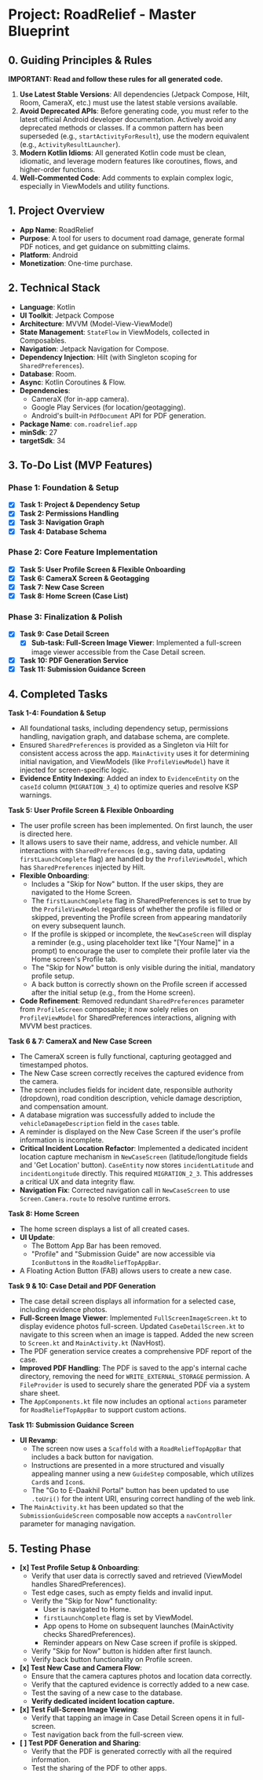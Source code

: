 # Project: RoadRelief - Master Blueprint

## 0. Guiding Principles & Rules

**IMPORTANT: Read and follow these rules for all generated code.**

1.  **Use Latest Stable Versions**: All dependencies (Jetpack Compose, Hilt, Room, CameraX, etc.) must use the latest stable versions available.
2.  **Avoid Deprecated APIs**: Before generating code, you must refer to the latest official Android developer documentation. Actively avoid any deprecated methods or classes. If a common pattern has been superseded (e.g., `startActivityForResult`), use the modern equivalent (e.g., `ActivityResultLauncher`).
3.  **Modern Kotlin Idioms**: All generated Kotlin code must be clean, idiomatic, and leverage modern features like coroutines, flows, and higher-order functions.
4.  **Well-Commented Code**: Add comments to explain complex logic, especially in ViewModels and utility functions.

## 1. Project Overview

- **App Name**: RoadRelief
- **Purpose**: A tool for users to document road damage, generate formal PDF notices, and get guidance on submitting claims.
- **Platform**: Android
- **Monetization**: One-time purchase.


## 2. Technical Stack

- **Language**: Kotlin
- **UI Toolkit**: Jetpack Compose
- **Architecture**: MVVM (Model-View-ViewModel)
- **State Management**: `StateFlow` in ViewModels, collected in Composables.
- **Navigation**: Jetpack Navigation for Compose.
- **Dependency Injection**: Hilt (with Singleton scoping for `SharedPreferences`).
- **Database**: Room.
- **Async**: Kotlin Coroutines & Flow.
- **Dependencies**:
  - CameraX (for in-app camera).
  - Google Play Services (for location/geotagging).
  - Android's built-in `PdfDocument` API for PDF generation.
- **Package Name**: `com.roadrelief.app`
- **minSdk**: 27
- **targetSdk**: 34

## 3. To-Do List (MVP Features)

### Phase 1: Foundation & Setup
- [x] **Task 1: Project & Dependency Setup**
- [x] **Task 2: Permissions Handling**
- [x] **Task 3: Navigation Graph**
- [x] **Task 4: Database Schema**

### Phase 2: Core Feature Implementation
- [x] **Task 5: User Profile Screen & Flexible Onboarding**
- [x] **Task 6: CameraX Screen & Geotagging**
- [x] **Task 7: New Case Screen**
- [x] **Task 8: Home Screen (Case List)**

### Phase 3: Finalization & Polish
- [x] **Task 9: Case Detail Screen**
  - [x] **Sub-task: Full-Screen Image Viewer**: Implemented a full-screen image viewer accessible from the Case Detail screen.
- [x] **Task 10: PDF Generation Service**
- [x] **Task 11: Submission Guidance Screen**

## 4. Completed Tasks

**Task 1-4: Foundation & Setup**
- All foundational tasks, including dependency setup, permissions handling, navigation graph, and database schema, are complete.
- Ensured `SharedPreferences` is provided as a Singleton via Hilt for consistent access across the app. `MainActivity` uses it for determining initial navigation, and ViewModels (like `ProfileViewModel`) have it injected for screen-specific logic.
- **Evidence Entity Indexing**: Added an index to `EvidenceEntity` on the `caseId` column (`MIGRATION_3_4`) to optimize queries and resolve KSP warnings.

**Task 5: User Profile Screen & Flexible Onboarding**
- The user profile screen has been implemented. On first launch, the user is directed here.
- It allows users to save their name, address, and vehicle number. All interactions with `SharedPreferences` (e.g., saving data, updating `firstLaunchComplete` flag) are handled by the `ProfileViewModel`, which has `SharedPreferences` injected by Hilt.
- **Flexible Onboarding**:
    - Includes a "Skip for Now" button. If the user skips, they are navigated to the Home Screen.
    - The `firstLaunchComplete` flag in SharedPreferences is set to true by the `ProfileViewModel` regardless of whether the profile is filled or skipped, preventing the Profile screen from appearing mandatorily on every subsequent launch.
    - If the profile is skipped or incomplete, the `NewCaseScreen` will display a reminder (e.g., using placeholder text like "[Your Name]" in a prompt) to encourage the user to complete their profile later via the Home screen's Profile tab.
    - The "Skip for Now" button is only visible during the initial, mandatory profile setup.
    - A back button is correctly shown on the Profile screen if accessed after the initial setup (e.g., from the Home screen).
- **Code Refinement**: Removed redundant `SharedPreferences` parameter from `ProfileScreen` composable; it now solely relies on `ProfileViewModel` for SharedPreferences interactions, aligning with MVVM best practices.

**Task 6 & 7: CameraX and New Case Screen**
- The CameraX screen is fully functional, capturing geotagged and timestamped photos.
- The New Case screen correctly receives the captured evidence from the camera.
- The screen includes fields for incident date, responsible authority (dropdown), road condition description, vehicle damage description, and compensation amount.
- A database migration was successfully added to include the `vehicleDamageDescription` field in the `cases` table.
- A reminder is displayed on the New Case Screen if the user's profile information is incomplete.
- **Critical Incident Location Refactor**: Implemented a dedicated incident location capture mechanism in `NewCaseScreen` (latitude/longitude fields and 'Get Location' button). `CaseEntity` now stores `incidentLatitude` and `incidentLongitude` directly. This required `MIGRATION_2_3`. This addresses a critical UX and data integrity flaw.
- **Navigation Fix**: Corrected navigation call in `NewCaseScreen` to use `Screen.Camera.route` to resolve runtime errors.

**Task 8: Home Screen**
- The home screen displays a list of all created cases.
- **UI Update**:
    - The Bottom App Bar has been removed.
    - "Profile" and "Submission Guide" are now accessible via `IconButton`s in the `RoadReliefTopAppBar`.
- A Floating Action Button (FAB) allows users to create a new case.

**Task 9 & 10: Case Detail and PDF Generation**
- The case detail screen displays all information for a selected case, including evidence photos.
- **Full-Screen Image Viewer**: Implemented `FullScreenImageScreen.kt` to display evidence photos full-screen. Updated `CaseDetailScreen.kt` to navigate to this screen when an image is tapped. Added the new screen to `Screen.kt` and `MainActivity.kt` (NavHost).
- The PDF generation service creates a comprehensive PDF report of the case.
- **Improved PDF Handling**: The PDF is saved to the app's internal cache directory, removing the need for `WRITE_EXTERNAL_STORAGE` permission. A `FileProvider` is used to securely share the generated PDF via a system share sheet.
- The `AppComponents.kt` file now includes an optional `actions` parameter for `RoadReliefTopAppBar` to support custom actions.

**Task 11: Submission Guidance Screen**
- **UI Revamp**:
    - The screen now uses a `Scaffold` with a `RoadReliefTopAppBar` that includes a back button for navigation.
    - Instructions are presented in a more structured and visually appealing manner using a new `GuideStep` composable, which utilizes `Card`s and `Icon`s.
    - The "Go to E-Daakhil Portal" button has been updated to use `.toUri()` for the intent URI, ensuring correct handling of the web link.
- The `MainActivity.kt` has been updated so that the `SubmissionGuideScreen` composable now accepts a `navController` parameter for managing navigation.


## 5. Testing Phase

- **[x] Test Profile Setup & Onboarding**:
  - Verify that user data is correctly saved and retrieved (ViewModel handles SharedPreferences).
  - Test edge cases, such as empty fields and invalid input.
  - Verify the "Skip for Now" functionality:
    - User is navigated to Home.
    - `firstLaunchComplete` flag is set by ViewModel.
    - App opens to Home on subsequent launches (MainActivity checks SharedPreferences).
    - Reminder appears on New Case screen if profile is skipped.
  - Verify "Skip for Now" button is hidden after first launch.
  - Verify back button functionality on Profile screen.
- **[x] Test New Case and Camera Flow**:
  - Ensure that the camera captures photos and location data correctly.
  - Verify that the captured evidence is correctly added to a new case.
  - Test the saving of a new case to the database.
  - **Verify dedicated incident location capture.**
- **[x] Test Full-Screen Image Viewing**: 
  - Verify that tapping an image in Case Detail Screen opens it in full-screen.
  - Test navigation back from the full-screen view.
- **[ ] Test PDF Generation and Sharing**:
  - Verify that the PDF is generated correctly with all the required information.
  - Test the sharing of the PDF to other apps.
